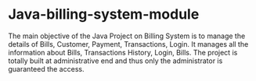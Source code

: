 # Java-billing-system-module

The main objective of the Java Project on Billing System is to manage the details of Bills, Customer, Payment, Transactions, Login. It manages all the information about Bills, Transactions History, Login, Bills. The project is totally built at administrative end and thus only the administrator is guaranteed the access.
